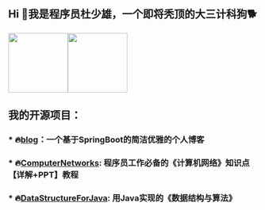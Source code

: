 ## Hi 👋我是程序员杜少雄，一个即将秃顶的大三计科狗🐕

<img height="120px" src="https://github-readme-stats.vercel.app/api?username=shaoxiongdu&hide_border=false&hide_title=true&show_icons=true&include_all_commits=true&count_private=true&theme=buefy&locale=cn&line_height=20" /><img height="120px" src="https://github-readme-stats.vercel.app/api/top-langs/?hide_title=true&username=shaoxiongdu&hide_border=false&line_height=20&theme=flag-india&layout=compact&locale=cn" />

## 我的开源项目：
### * 🔥[blog](https://github.com/shaoxiongdu/blog)：一个基于SpringBoot的简洁优雅的个人博客
### * 🔥[ComputerNetworks](https://github.com/shaoxiongdu/ComputerNetworks): 程序员工作必备的《计算机网络》知识点【详解+PPT】教程
### * 🔥[DataStructureForJava](https://github.com/shaoxiongdu/DataStructureForJava): 用Java实现的《数据结构与算法》
